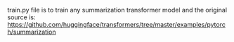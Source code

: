 train.py file is to train any summarization transformer model and the original source is: https://github.com/huggingface/transformers/tree/master/examples/pytorch/summarization
